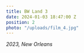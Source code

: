 ```yaml
---
title: BW Land 3
date: 2024-01-03 18:47:00 Z
position: 2
photo: "/uploads/film_4.jpg"
---
```


*2023, New Orleans*